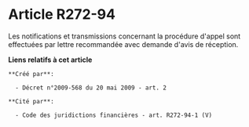 # Article R272-94

Les notifications et transmissions concernant la procédure d'appel sont effectuées par lettre recommandée avec demande d'avis
de réception.

**Liens relatifs à cet article**

	**Créé par**:

	  - Décret n°2009-568 du 20 mai 2009 - art. 2

	**Cité par**:

	  - Code des juridictions financières - art. R272-94-1 (V)
